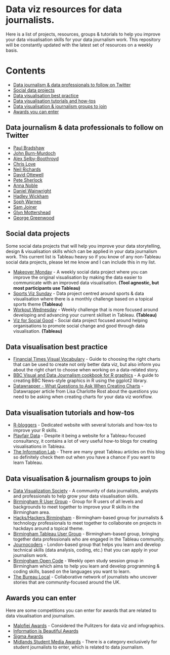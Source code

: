 # Data viz resources for data journalists.

Here is a list of projects, resources, groups & tutorials to help you improve your data visualisation skills for your data journalism work. This repository will be constantly updated with the latest set of resources on a weekly basis.

# Contents
- [ Data journalism & data professionals to follow on Twitter](https://github.com/umarhassan1996/data-viz-tutorials-and-resources/#data-journalism-&-data-professionals-to-follow-on-twitter)
- [Social data projects](https://github.com/umarhassan1996/data-viz-tutorials-and-resources/#social-data-projects)
- [Data visualisation best practice](https://github.com/umarhassan1996/data-viz-tutorials-and-resources/#data-visualisation-best-practice)
- [Data visualisation tutorials and how-tos](https://github.com/umarhassan1996/data-viz-tutorials-and-resources/#data-visualisation-tutorials-and-how-tos)
- [Data visualisation & journalism groups to join](https://github.com/umarhassan1996/data-viz-tutorials-and-resources/#data-visualisation-&-journalism-groups-to-join)
- [Awards you can enter](https://github.com/umarhassan1996/data-viz-tutorials-and-resources/#awards-you-can-enter)

## Data journalism & data professionals to follow on Twitter

- [Paul Bradshaw](https://twitter.com/paulbradshaw)
- [John Burn-Murdoch](https://twitter.com/jburnmurdoch)
- [Alex Selby-Boothroyd](https://twitter.com/AlexSelbyB)
- [Chris Love](https://twitter.com/ChrisLuv)
- [Neil Richards](https://twitter.com/theneilrichards)
- [David Ottewell](https://twitter.com/davidottewell)
- [Pete Sherlock](https://twitter.com/petesherlock79)
- [Anna Noble](https://twitter.com/ajmnoble)
- [Daniel Wainwright](https://twitter.com/danwainwright)
- [Hadley Wickham](https://twitter.com/hadleywickham)
- [Soph Warnes](https://twitter.com/sophiewarnes)
- [Sam Joiner](https://twitter.com/samjoiner)
- [Glyn Mottershead](https://twitter.com/glynmottershead)
- [George Greenwood](https://twitter.com/georgegreenwood)

## Social data projects

Some social data projects that will help you improve your data storytelling, design & visualisation skills which can be applied in your data journalism work. This current list is Tableau heavy so if you know of any non-Tableau social data projects, please let me know and I can include this in my list.

- [Makeover Monday](https://www.makeovermonday.co.uk/#) - A weekly social data project where you can improve the original visualisation by making the data easier to communicate with an improved data visualisation. **(Tool agnostic, but most participants use Tableau)**
- [Sports Viz Sunday](https://www.sportsvizsunday.com/) - Data project centred around sports & data visualisation where there is a monthly challenge based on a topical sports theme **(Tableau)**
- [Workout Wednesday](http://www.workout-wednesday.com/) - Weekly challenge that is more focused around developing and advancing your current skillset in Tableau. **(Tableau)**
- [Viz for Social Good](https://www.vizforsocialgood.com/) - Social data project focused around helping organisations to promote social change and good through data visualisation. **(Tableau)**

## Data visualisation best practice

- [Financial Times Visual Vocabulary](https://ft-interactive.github.io/visual-vocabulary/) - Guide to choosing the right charts that can be used to create not only better data viz, but also inform you about the right chart to choose when working on a data-related story.
- [BBC Visual and Data Journalism cookbook for R graphics](https://bbc.github.io/rcookbook/) - A guide to creating BBC News-style graphics in R using the ggplot2 library.
- [Datawrapper - What Questions to Ask When Creating Charts](https://blog.datawrapper.de/better-charts/) - Datawrapper article from Lisa Charlotte Rost about the questions you need to be asking when creating charts for your data viz workflow.

## Data visualisation tutorials and how-tos

- [R-bloggers](https://www.r-bloggers.com/) - Dedicated website with several tutorials and how-tos to improve your R skills.
- [Playfair Data](https://playfairdata.com/blog/) - Despite it being a website for a Tableau-focused consultancy, it contains a lot of very useful how-to blogs for creating visualisations in Tableau.
- [The Information Lab](https://www.theinformationlab.co.uk/category/blog/) - There are many great Tableau articles on this blog so definitely check them out when you have a chance if you want to learn Tableau.

## Data visualisation & journalism groups to join

- [Data Visualization Society](https://www.datavisualizationsociety.com/) - A community of data journalists, analysts and professionals to help grow your data visualisation skills.
- [Birmingham R User Group](https://www.meetup.com/BirminghamR/) - Group for R users of all levels and backgrounds to meet together to improve your R skills in the Birmingham area.
- [Hacks/Hackers Birmingham](https://www.meetup.com/Hacks-Hackers-Birmingham/) - Birmingham-based group for journalists & technology professionals to meet together to collaborate on projects in hackdays around a topical theme.
- [Birmingham Tableau User Group](https://usergroups.tableau.com/Birmingham) - Birmingham-based group, bringing together data professionals who are engaged in the Tableau community. 
- [Journocoders](https://www.meetup.com/Journocoders/) - London-based group that helps you learn and develop technical skills (data analysis, coding, etc.) that you can apply in your journalism work.
- [Birmingham Open Code](https://www.meetup.com/Birmingham-Open-Code/) - Weekly open study session group in Birmingham which aims to help you learn and develop programming & coding skills, based on the languages you want to learn.
- [The Bureau Local](https://www.thebureauinvestigates.com/local) - Collaborative network of journalists who uncover stories that are community-focused around the UK.

## Awards you can enter

Here are some competitions you can enter for awards that are related to data visualisation and journalism.

- [Malofiej Awards](https://www.malofiejgraphics.com/awards/) - Considered the Pulitzers for data viz and infographics.
- [Information is Beautiful Awards](https://www.informationisbeautifulawards.com/)
- [Sigma Awards](https://datajournalism.com/awards)
- [Midlands Student Media Awards](https://www.midlandsmediaawards.co.uk/studentawards) - There is a category exclusively for student journalists to enter, which is related to data journalism.
